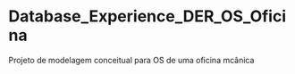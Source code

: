 # Database_Experience_DER_OS_Oficina
Projeto de modelagem conceitual para OS de uma oficina mcânica

